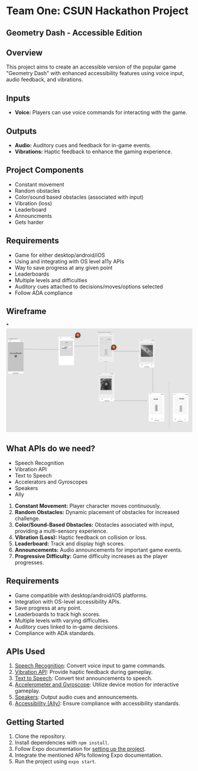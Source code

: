 

# Team One: CSUN Hackathon Project

## Geometry Dash - Accessible Edition

## Overview
This project aims to create an accessible version of the popular game "Geometry Dash" with enhanced accessibility features using voice input, audio feedback, and vibrations.

## Inputs
- **Voice:** Players can use voice commands for interacting with the game.

## Outputs
- **Audio:** Auditory cues and feedback for in-game events.
- **Vibrations:** Haptic feedback to enhance the gaming experience.

## Project Components
* Constant movement
* Random obstacles
* Color/sound based obstacles (associated with input)
* Vibration (loss)
* Leaderboard
* Announcments
* Gets harder

## Requirements 

* Game for either desktop/android/iOS ​
* Using and integrating with OS level a11y APIs ​
* Way to save progress at any given point ​
* Leaderboards ​
* Multiple levels and difficulties ​
* Auditory cues attached to decisions/moves/options selected ​
* Follow ADA compliance ​

## Wireframe
*<img src ="picture/image.png"> 

## What APIs do we need?

* Speech Recognition
* Vibration API
* Text to Speech
* Accelerators and Gyroscopes
* Speakers
* Ally

1. **Constant Movement:** Player character moves continuously.
2. **Random Obstacles:** Dynamic placement of obstacles for increased challenge.
3. **Color/Sound-Based Obstacles:** Obstacles associated with input, providing a multi-sensory experience.
4. **Vibration (Loss):** Haptic feedback on collision or loss.
5. **Leaderboard:** Track and display high scores.
6. **Announcements:** Audio announcements for important game events.
7. **Progressive Difficulty:** Game difficulty increases as the player progresses.

## Requirements
- Game compatible with desktop/android/iOS platforms.
- Integration with OS-level accessibility APIs.
- Save progress at any point.
- Leaderboards to track high scores.
- Multiple levels with varying difficulties.
- Auditory cues linked to in-game decisions.
- Compliance with ADA standards.

## APIs Used
1. [Speech Recognition](https://docs.expo.dev/versions/latest/sdk/speech/): Convert voice input to game commands.
2. [Vibration API](https://docs.expo.dev/versions/latest/sdk/vibration/): Provide haptic feedback during gameplay.
3. [Text to Speech](https://docs.expo.dev/versions/latest/sdk/speech/): Convert text announcements to speech.
4. [Accelerometer and Gyroscope](https://docs.expo.dev/versions/latest/sdk/accelerometer/): Utilize device motion for interactive gameplay.
5. [Speakers](https://docs.expo.dev/versions/latest/sdk/audio/): Output audio cues and announcements.
6. [Accessibility (Ally)](https://docs.expo.dev/versions/latest/sdk/accessibility/): Ensure compliance with accessibility standards.

## Getting Started
1. Clone the repository.
2. Install dependencies with `npm install`.
3. Follow Expo documentation for [setting up the project](https://docs.expo.dev/).
4. Integrate the mentioned APIs following Expo documentation.
5. Run the project using `expo start`.

